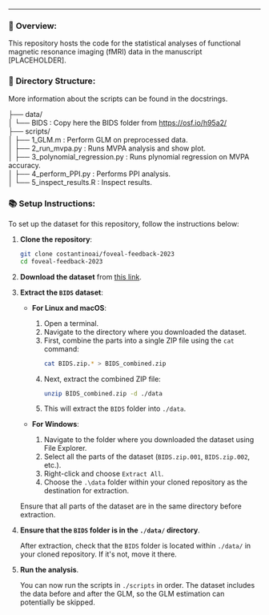 ---

### 🌟 **Overview**:
This repository hosts the code for the statistical analyses of functional magnetic resonance imaging (fMRI) data in the manuscript [PLACEHOLDER]. 

### 📁 **Directory Structure**:
More information about the scripts can be found in the docstrings.

├── data/  
│ └── BIDS : Copy here the BIDS folder from https://osf.io/h95a2/  
├── scripts/  
│ ├── 1_GLM.m : Perform GLM on preprocessed data.  
│ ├── 2_run_mvpa.py : Runs MVPA analysis and show plot.  
│ ├── 3_polynomial_regression.py : Runs plynomial regression on MVPA accuracy.  
│ ├── 4_perform_PPI.py : Performs PPI analysis.  
│ └── 5_inspect_results.R : Inspect results.   

### **📚 Setup Instructions**:

To set up the dataset for this repository, follow the instructions below:

1. **Clone the repository**:

   ```bash
   git clone costantinoai/foveal-feedback-2023
   cd foveal-feedback-2023
   ```

2. **Download the dataset** from [this link](https://osf.io/h95a2/).

3. **Extract the `BIDS` dataset**:

   - **For Linux and macOS**:
     1. Open a terminal.
     2. Navigate to the directory where you downloaded the dataset.
     3. First, combine the parts into a single ZIP file using the `cat` command:
        ```bash
        cat BIDS.zip.* > BIDS_combined.zip
        ```
     4. Next, extract the combined ZIP file:
        ```bash
        unzip BIDS_combined.zip -d ./data
        ```
     5. This will extract the `BIDS` folder into `./data`.

   - **For Windows**:
     1. Navigate to the folder where you downloaded the dataset using File Explorer.
     2. Select all the parts of the dataset (`BIDS.zip.001`, `BIDS.zip.002`, etc.).
     3. Right-click and choose `Extract All`.
     4. Choose the `.\data` folder within your cloned repository as the destination for extraction.

   Ensure that all parts of the dataset are in the same directory before extraction.

4. **Ensure that the `BIDS` folder is in the `./data/` directory**.
   
   After extraction, check that the `BIDS` folder is located within `./data/` in your cloned repository. If it's not, move it there.

5. **Run the analysis**.

   You can now run the scripts in `./scripts` in order. The dataset includes the data before and after the GLM, so the GLM estimation can potentially be skipped.
